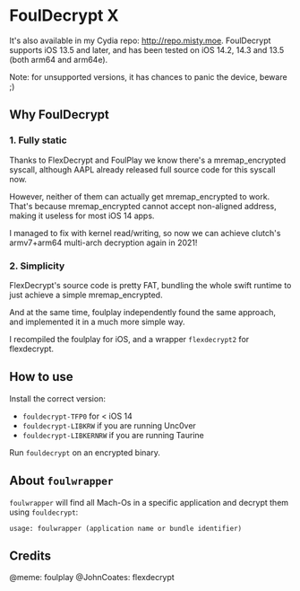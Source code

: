 # FoulDecrypt X

It's also available in my Cydia repo: http://repo.misty.moe. FoulDecrypt supports iOS 13.5 and later, and has been tested on iOS 14.2, 14.3 and 13.5 (both arm64 and arm64e).

Note: for unsupported versions, it has chances to panic the device, beware ;)

## Why FoulDecrypt

### 1. Fully static

Thanks to FlexDecrypt and FoulPlay we know there's a mremap_encrypted syscall, although AAPL already released full source code for this syscall now.

However, neither of them can actually get mremap_encrypted to work. That's because mremap_encrypted cannot accept non-aligned address, making it useless for most iOS 14 apps.

I managed to fix with kernel read/writing, so now we can achieve clutch's armv7+arm64 multi-arch decryption again in 2021!

### 2. Simplicity

FlexDecrypt's source code is pretty FAT, bundling the whole swift runtime to just achieve a simple mremap_encrypted.

And at the same time, foulplay independently found the same approach, and implemented it in a much more simple way.

I recompiled the foulplay for iOS, and a wrapper `flexdecrypt2` for flexdecrypt.

## How to use

Install the correct version:
- `fouldecrypt-TFP0` for < iOS 14
- `fouldecrypt-LIBKRW` if you are running Unc0ver
- `fouldecrypt-LIBKERNRW` if you are running Taurine

Run `fouldecrypt` on an encrypted binary.

## About `foulwrapper`

`foulwrapper` will find all Mach-Os in a specific application and decrypt them using `fouldecrypt`:

`usage: foulwrapper (application name or bundle identifier)`

## Credits
@meme: foulplay
@JohnCoates: flexdecrypt
